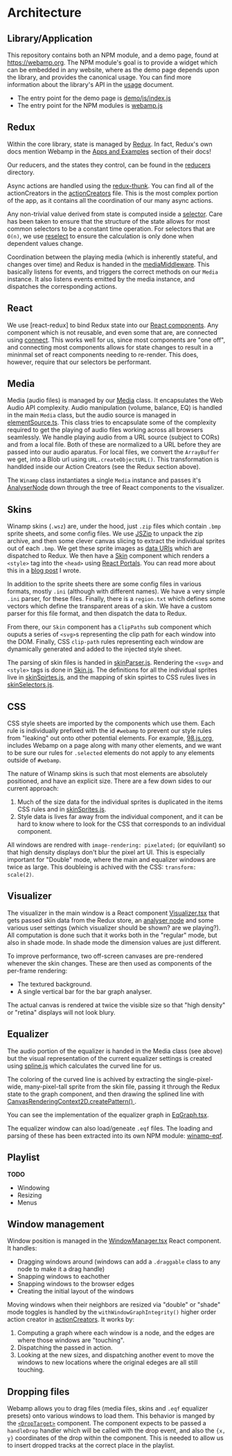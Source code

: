 # Architecture

## Library/Application

This repository contains both an NPM module, and a demo page, found at <https://webamp.org>. The NPM module's goal is to provide a widget which can be embedded in any website, where as the demo page depends upon the library, and provides the canonical usage. You can find more information about the library's API in the [usage](./usage.md) document.

- The entry point for the demo page is [demo/js/index.js](../demo/js/index.js)
- The entry point for the NPM modules is [webamp.js](../js/webamp.js)

## Redux

Within the core library, state is managed by [Redux]. In fact, Redux's own docs mention Webamp in the [Apps and Examples](https://redux.js.org/introduction/learning-resources#apps-and-examples) section of their docs!

Our reducers, and the states they control, can be found in the [reducers](../js/reducers/) directory.

Async actions are handled using the [redux-thunk]. You can find all of the actionCreators in the [actionCreators](../js/actionCreators/index.ts) file. This is the most complex portion of the app, as it contains all the coordination of our many async actions.

Any non-trivial value derived from state is computed inside a [selector](../js/selectors.ts). Care has been taken to ensure that the structure of the state allows for most common selectors to be a constant time operation. For selectors that are `O(n)`, we use [reselect] to ensure the calculation is only done when dependent values change.

Coordination between the playing media (which is inherently stateful, and changes over time) and Redux is handed in the [mediaMiddleware](../js/mediaMiddleware.ts). This basically listens for events, and triggers the correct methods on our `Media` instance. It also listens events emitted by the media instance, and dispatches the corresponding actions.

## React

We use [react-redux] to bind Redux state into our [React components](../js/components/). Any component which is not reusable, and even some that are, are connected using [connect]. This works well for us, since most components are "one off", and connecting most components allows for state changes to result in a mininmal set of react components needing to re-render. This does, however, require that our selectors be performant.

## Media

Media (audio files) is managed by our [Media](../js/media/index.ts) class. It encapsulates the Web Audio API complexity. Audio manipulation (volume, balance, EQ) is handled in the main `Media` class, but the audio source is managed in [elementSource.ts](../js/media/elementSource.ts). This class tries to encapsulate some of the complexity required to get the playing of audio files working across all browsers seamlessly. We handle playing audio from a URL source (subject to CORs) and from a local file. Both of these are normalized to a URL before they are passed into our audio aparatus. For local files, we convert the `ArrayBuffer` we get, into a Blob url using `URL.createObjectURL()`. This transformation is handlded inside our Action Creators (see the Redux section above).

The `Winamp` class instantiates a single `Media` instance and passes it's [AnalyserNode](https://developer.mozilla.org/en-US/docs/Web/API/AnalyserNode) down through the tree of React components to the visualizer.

## Skins

Winamp skins (`.wsz`) are, under the hood, just `.zip` files which contain `.bmp` sprite sheets, and some config files. We use [JSZip] to unpack the zip archive, and then some clever canvas slicing to extract the individual sprites out of each `.bmp`. We get these sprite images as [data URIs] which are dispatched to Redux. We then have a [Skin](../js/components/Skin.tsx) component which renders a `<style>` tag into the `<head>` using [React Portals](https://reactjs.org/docs/portals.html). You can read more about this in a [blog post](https://jordaneldredge.com/blog/how-winamp2-js-loads-native-skins-in-your-browser/) I wrote.

In addition to the sprite sheets there are some config files in various formats, mostly `.ini` (although with different names). We have a very simple `.ini` parser, for these files. Finally, there is a `region.txt` which defines some vectors which define the transparent areas of a skin. We have a custom parser for this file format, and then dispatch the data to Redux.

From there, our `Skin` component has a `ClipPaths` sub component which ouputs a series of `<svg>`s representing the clip path for each window into the DOM. Finally, CSS `clip-path` rules representing each window are dynamically generated and added to the injected style sheet.

The parsing of skin files is handed in [skinParser.js](../js/skinParser.js). Rendering the `<svg>` and `<style>` tags is done in [Skin.js](../js/components/Skin.tsx). The definitions for all the individual sprites live in [skinSpirtes.js](../js/skinSprites.ts), and the mapping of skin spirtes to CSS rules lives in [skinSelectors.js](../js/skinSelectors.ts).

## CSS

CSS style sheets are imported by the components which use them. Each rule is individually prefixed with the id `#webamp` to prevent our style rules from "leaking" out onto other potential elements. For example, [98.js.org], includes Webamp on a page along with many other elements, and we want to be sure our rules for `.selected` elements do not apply to any elements outside of `#webamp`.

The nature of Winamp skins is such that most elements are absolutely positioned, and have an explicit size. There are a few down sides to our current approach:

1. Much of the size data for the individual sprites is duplicated in the items CSS rules and in [skinSprites.js](../js/skinSprites.ts).
2. Style data is lives far away from the individual component, and it can be hard to know where to look for the CSS that corresponds to an individual component.

All windows are rendred with `image-rendering: pixelated;` (or equivilant) so that high density displays don't blur the pixel art UI. This is especially important for "Double" mode, where the main and equalizer windows are twice as large. This doubleing is achived with the CSS: `transform: scale(2)`.

## Visualizer

The visualizer in the main window is a React component [Visualizer.tsx](../js/components/Visualizer.tsx) that gets passed skin data from the Redux store, an [analyser node](https://developer.mozilla.org/en-US/docs/Web/API/AnalyserNode) and some various user settings (which visualizer should be shown? are we playing?). All computation is done such that it works both in the "regular" mode, but also in shade mode. In shade mode the dimension values are just different.

To improve performance, two off-screen canvases are pre-rendered whenever the skin changes. These are then used as components of the per-frame rendering:

- The textured background.
- A single vertical bar for the bar graph analyser.

The actual canvas is rendered at twice the visible size so that "high density" or "retina" displays will not look blury.

## Equalizer

The audio portion of the equalizer is handed in the Media class (see above) but the visual representation of the current equalizer settings is created using [spline.js] which calculates the curved line for us.

The coloring of the curved line is achived by extracting the single-pixel-wide, many-pixel-tall sprite from the skin file, passing it through the Redux state to the graph component, and then drawing the splined line with [CanvasRenderingContext2D.createPattern()
](https://developer.mozilla.org/en-US/docs/Web/API/CanvasRenderingContext2D/createPattern).

You can see the implementation of the equalizer graph in [EqGraph.tsx](../js/components/EqualizerWindow/EqGraph.tsx).

The equalizer window can also load/geneate `.eqf` files. The loading and parsing of these has been extracted into its own NPM module: [winamp-eqf](https://www.npmjs.com/package/winamp-eqf).

## Playlist

**TODO**

- Windowing
- Resizing
- Menus

## Window management

Window position is managed in the [WindowManager.tsx](../js/components/WindowManager.tsx) React component. It handles:

- Dragging windows around (windows can add a `.draggable` class to any node to make it a drag handle)
- Snapping windows to eachother
- Snapping windows to the browser edges
- Creating the initial layout of the windows

Moving windows when their neighbors are resized via "double" or "shade" mode toggles is handled by the `withWindowGraphIntegrity()` higher order action creator in [actionCreators](../js/actionCreators/index.ts). It works by:

1. Computing a graph where each window is a node, and the edges are where those windows are "touching".
2. Dispatching the passed in action.
3. Looking at the new sizes, and dispatching another event to move the windows to new locations where the original edeges are all still touching.

## Dropping files

Webamp allows you to drag files (media files, skins and `.eqf` equalizer presets) onto various windows to load them. This behavior is manged by the [`<DropTarget>`](../js/components/DropTarget.tsx) component. The component expects to be passed a `handleDrop` handler which will be called with the drop event, and also the `{x, y}` coordinates of the drop within the component. This is needed to allow us to insert dropped tracks at the correct place in the playlist.

[redux]: https://redux.js.org/
[redux-thunk]: https://github.com/gaearon/redux-thunk
[reselect]: https://github.com/reactjs/reselect
[connect]: https://react-redux.js.org/api/connect
[jszip]: https://stuk.github.io/jszip/
[data uris]: https://developer.mozilla.org/en-US/docs/Web/HTTP/Basics_of_HTTP/Data_URIs
[98.js.org]: https://98.js.org
[spline.js]: ../js/components/EqualizerWindow/spline.js
